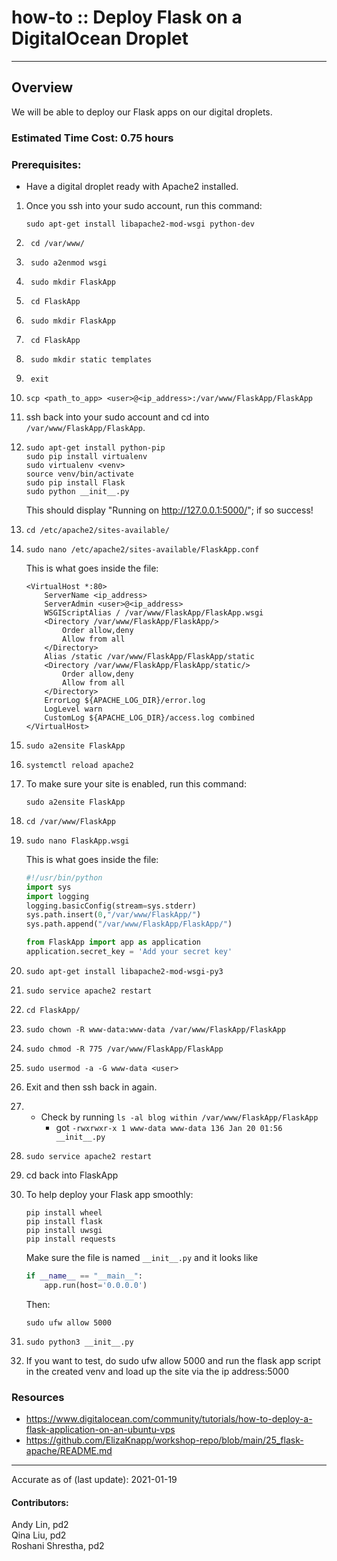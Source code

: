 # how-to :: Deploy Flask on a DigitalOcean Droplet
---
## Overview
We will be able to deploy our Flask apps on our digital droplets.

### Estimated Time Cost: 0.75 hours

### Prerequisites:

- Have a digital droplet ready with Apache2 installed.

1. Once you ssh into your sudo account, run this command:   
    ```   
    sudo apt-get install libapache2-mod-wsgi python-dev 
    ```
2. ```  
    cd /var/www/
    ```
3. ```  
    sudo a2enmod wsgi
   ```
4. ```  
    sudo mkdir FlaskApp
    ```
5. ```  
    cd FlaskApp
    ```
6. ```  
    sudo mkdir FlaskApp
    ```
7. ```  
    cd FlaskApp
    ```
8. ```  
    sudo mkdir static templates
    ```
9. ```  
    exit
    ```
10. ```  
    scp <path_to_app> <user>@<ip_address>:/var/www/FlaskApp/FlaskApp
    ```
11. ssh back into your sudo account and cd into `/var/www/FlaskApp/FlaskApp`.
12. ```  
    sudo apt-get install python-pip
    sudo pip install virtualenv
    sudo virtualenv <venv>
    source venv/bin/activate
    sudo pip install Flask
    sudo python __init__.py
    ```
    This should display "Running on http://127.0.0.1:5000/"; if so success!
13. ```  
    cd /etc/apache2/sites-available/
    ```
14. ```  
    sudo nano /etc/apache2/sites-available/FlaskApp.conf
    ```
    This is what goes inside the file:   
    ```
    <VirtualHost *:80>
		ServerName <ip_address>
		ServerAdmin <user>@<ip_address>
		WSGIScriptAlias / /var/www/FlaskApp/FlaskApp.wsgi
		<Directory /var/www/FlaskApp/FlaskApp/>
			Order allow,deny
			Allow from all
		</Directory>
		Alias /static /var/www/FlaskApp/FlaskApp/static
		<Directory /var/www/FlaskApp/FlaskApp/static/>
			Order allow,deny
			Allow from all
		</Directory>
		ErrorLog ${APACHE_LOG_DIR}/error.log
		LogLevel warn
		CustomLog ${APACHE_LOG_DIR}/access.log combined
    </VirtualHost>
    ```
15. ```  
    sudo a2ensite FlaskApp
    ```
16. ```  
    systemctl reload apache2
    ```
17. To make sure your site is enabled, run this command:  
    ```  
    sudo a2ensite FlaskApp
    ```
18. ```  
    cd /var/www/FlaskApp
    ```
19. ```  
    sudo nano FlaskApp.wsgi
    ```
    This is what goes inside the file:  
    ```python
    #!/usr/bin/python
    import sys
    import logging
    logging.basicConfig(stream=sys.stderr)
    sys.path.insert(0,"/var/www/FlaskApp/")
    sys.path.append("/var/www/FlaskApp/FlaskApp/")

    from FlaskApp import app as application
    application.secret_key = 'Add your secret key'
    ```
20. ```  
    sudo apt-get install libapache2-mod-wsgi-py3
    ```
21. ```  
    sudo service apache2 restart
    ```
22. ```  
    cd FlaskApp/
    ```
23. ```  
    sudo chown -R www-data:www-data /var/www/FlaskApp/FlaskApp
    ```
24. ```  
    sudo chmod -R 775 /var/www/FlaskApp/FlaskApp
    ```
25. ```  
    sudo usermod -a -G www-data <user>  
    ```
26. Exit and then ssh back in again.  
27. - Check by running `ls -al blog within /var/www/FlaskApp/FlaskApp`  
        - got `-rwxrwxr-x 1 www-data www-data 136 Jan 20 01:56 __init__.py`  

26. ```  
    sudo service apache2 restart
    ```
27. cd back into FlaskApp  
28. To help deploy your Flask app smoothly:  
    ```
    pip install wheel 
    pip install flask
    pip install uwsgi
    pip install requests
    ```

    Make sure the file is named `__init__.py` and it looks like  
    ```python  
    if __name__ == "__main__":
        app.run(host='0.0.0.0')
    ```

    Then:  
    ```
    sudo ufw allow 5000
    ```
29. ```  
    sudo python3 __init__.py
    ```
30. If you want to test, do sudo ufw allow 5000 and run the flask app script in the created venv and load up the site via the ip address:5000

### Resources
* https://www.digitalocean.com/community/tutorials/how-to-deploy-a-flask-application-on-an-ubuntu-vps
* https://github.com/ElizaKnapp/workshop-repo/blob/main/25_flask-apache/README.md 

---

Accurate as of (last update): 2021-01-19

#### Contributors:  
Andy Lin, pd2  
Qina Liu, pd2  
Roshani Shrestha, pd2  

